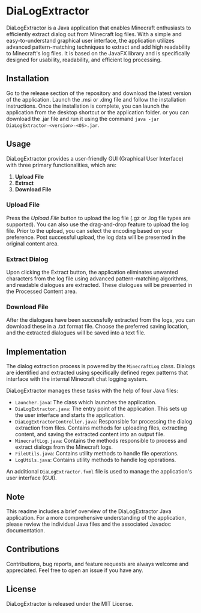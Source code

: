 # DiaLogExtractor

DiaLogExtractor is a Java application that enables Minecraft enthusiasts to efficiently extract dialog out from
Minecraft log files. With a simple and easy-to-understand graphical user interface, the application utilizes advanced
pattern-matching techniques to extract and add high readability to Minecraft's log files. It is based on the JavaFX
library and is specifically designed for usability, readability, and efficient log processing.

## Installation

Go to the release section of the repository and download the latest version of the application. Launch the .msi or .dmg
file and follow the installation instructions. Once the installation is complete, you can launch the application from
the desktop shortcut or the application folder. or you can download the .jar file and run it using the
command `java -jar DiaLogExtractor-<version>-<OS>.jar`.

## Usage

DiaLogExtractor provides a user-friendly GUI (Graphical User Interface) with three primary functionalities, which are:

1. **Upload File**
2. **Extract**
3. **Download File**

### Upload File

Press the *Upload File* button to upload the log file (.gz or .log file types are supported). You can also use the
drag-and-drop feature to upload the log file. Prior to the upload, you can select the encoding based on your preference.
Post successful upload, the log data will be presented in the original content area.

### Extract Dialog

Upon clicking the Extract button,
the application eliminates unwanted characters from the log file using advanced pattern-matching algorithms,
and readable dialogues are extracted.
These dialogues will be presented in the Processed Content area.

### Download File

After the dialogues have been successfully extracted from the logs, you can download these in a .txt format file.
Choose the preferred saving location, and the extracted dialogues will be saved into a text file.

## Implementation

The dialog extraction process is powered by the `MinecraftLog` class.
Dialogs are identified and extracted
using specifically defined regex patterns that interface with the internal Minecraft chat logging system.

DiaLogExtractor manages these tasks with the help of four Java files:

- `Launcher.java`: The class which launches the application.
- `DiaLogExtractor.java`: The entry point of the application. This sets up the user interface and starts the
  application.
- `DiaLogExtractorController.java`: Responsible for processing the dialog extraction from files. Contains methods for
  uploading files, extracting content, and saving the extracted content into an output file.
- `MinecraftLog.java`: Contains the methods responsible to process and extract dialogs from the Minecraft logs.
- `FileUtils.java`: Contains utility methods to handle file operations.
- `LogUtils.java`: Contains utility methods to handle log operations.

An additional `DiaLogExtractor.fxml` file is used to manage the application's user interface (GUI).

## Note

This readme includes a brief overview of the DiaLogExtractor Java application. For a more comprehensive understanding of
the application, please review the individual Java files and the associated Javadoc documentation.

## Contributions

Contributions, bug reports, and feature requests are always welcome and appreciated.
Feel free to open an issue if you have any.

## License

DiaLogExtractor is released under the MIT License.